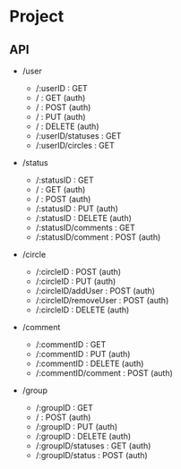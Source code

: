 # Project

## API
  - /user
    - /:userID : GET
    - / : GET (auth)
    - / : POST (auth)
    - / : PUT (auth)
    - / : DELETE (auth)
    - /:userID/statuses : GET
    - /:userID/circles : GET

  - /status
    - /:statusID : GET
    - / : GET (auth)
    - / : POST (auth)
    - /:statusID : PUT (auth)
    - /:statusID : DELETE (auth)
    - /:statusID/comments : GET
    - /:statusID/comment : POST (auth)
    
  - /circle
    - /:circleID : POST (auth)
    - /:circleID : PUT (auth)
    - /:circleID/addUser : POST (auth)
    - /:circleID/removeUser : POST (auth)
    - /:circleID : DELETE (auth)

  - /comment
    - /:commentID : GET
    - /:commentID : PUT (auth)
    - /:commentID : DELETE (auth)
    - /:commentID/comment : POST (auth)

  - /group
    - /:groupID : GET
    - / : POST (auth)
    - /:groupID : PUT (auth)
    - /:groupID : DELETE (auth)
    - /:groupID/statuses : GET (auth)
    - /:groupID/status : POST (auth)
